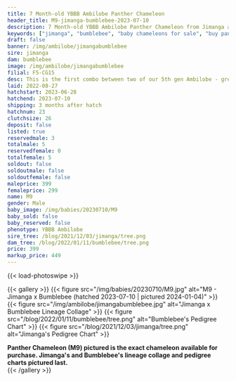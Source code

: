 ```yaml
---
title: 7 Month-old YBBB Ambilobe Panther Chameleon
header_title: M9-jimanga-bumblebee-2023-07-10
description: 7 Month-old YBBB Ambilobe Panther Chameleon from Jimanga and Bumblebee. This is the first combo between two of our 5th gen Ambilobe - great ybbb combo! We've included sire and dam dendrograms if available, but you can view our Jimanga or Bumblebee breeder pages for more information.
keywords: ["jimanga", "bumblebee", "baby chameleons for sale", "buy panther chameleon", "panther for sale", "panther chameleon price", "ambilobe panther chameleon"]
draft: false
banner: /img/ambilobe/jimangabumblebee
sire: jimanga
dam: bumblebee
image: /img/ambilobe/jimangabumblebee
filial: F5-CG15
desc: This is the first combo between two of our 5th gen Ambilobe - great ybbb combo!
laid: 2022-08-27
hatchstart: 2023-06-28
hatchend: 2023-07-10
shipping: 3 months after hatch
hatchnum: 23
clutchsize: 26
deposit: false
listed: true
reservedmale: 3
totalmale: 5
reservedfemale: 0
totalfemale: 5
soldout: false
soldoutmale: false
soldoutfemale: false
maleprice: 399
femaleprice: 299
name: M9
gender: Male
baby_image: /img/babies/20230710/M9
baby_sold: false
baby_reserved: false
phenotype: YBBB Ambilobe
sire_tree: /blog/2021/12/03/jimanga/tree.png
dam_tree: /blog/2022/01/11/bumblebee/tree.png
price: 399
markup_price: 449
---
```


{{< load-photoswipe >}}

{{< gallery >}}
  {{< figure src="/img/babies/20230710/M9.jpg" alt="M9 - Jimanga x Bumblebee (hatched 2023-07-10 | pictured 2024-01-04)" >}}
  {{< figure src="/img/ambilobe/jimangabumblebee.jpg" alt="Jimanga x Bumblebee Lineage Collage" >}}
  {{< figure src="/blog/2022/01/11/bumblebee/tree.png" alt="Bumblebee's Pedigree Chart" >}}
  {{< figure src="/blog/2021/12/03/jimanga/tree.png" alt="Jimanga's Pedigree Chart" >}}
  <figcaption><strong>Panther Chameleon (M9) pictured is the exact chameleon available for purchase. Jimanga's and Bumblebee's lineage collage and pedigree charts pictured last.</strong></figcaption>
{{< /gallery >}}
